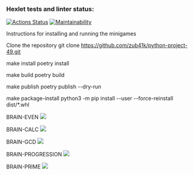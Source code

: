 ### Hexlet tests and linter status:
[![Actions Status](https://github.com/zub41k/python-project-49/workflows/hexlet-check/badge.svg)](https://github.com/zub41k/python-project-49/actions)
[![Maintainability](https://api.codeclimate.com/v1/badges/6da4fd6d2c482686c96c/maintainability)](https://codeclimate.com/github/zub41k/python-project-49/maintainability)

Instructions for installing and running the minigames

Clone the repository
    git clone https://github.com/zub41k/python-project-49.git

make install
    poetry install

make build
    poetry build

make publish
    poetry publish --dry-run

make package-install
    python3 -m pip install --user --force-reinstall  dist/*.whl

BRAIN-EVEN <a href="https://asciinema.org/a/534506" target="_blank"><img src="https://asciinema.org/a/534506.svg" /></a>

BRAIN-CALC <a href="https://asciinema.org/a/531686" target="_blank"><img src="https://asciinema.org/a/531686.svg" /></a>

BRAIN-GCD <a href="https://asciinema.org/a/532247" target="_blank"><img src="https://asciinema.org/a/532247.svg" /></a>

BRAIN-PROGRESSION <a href="https://asciinema.org/a/533157" target="_blank"><img src="https://asciinema.org/a/533157.svg" /></a>

BRAIN-PRIME <a href="https://asciinema.org/a/534510" target="_blank"><img src="https://asciinema.org/a/534510.svg" /></a>
